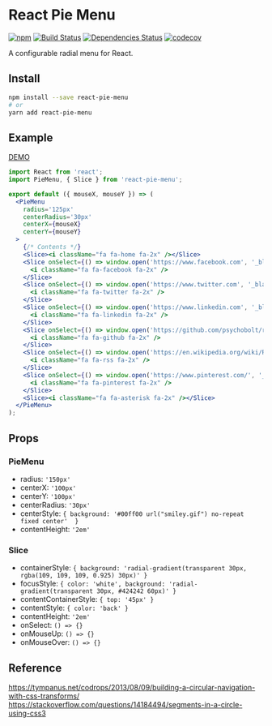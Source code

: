# React Pie Menu

[![npm](https://img.shields.io/npm/v/react-pie-menu.svg)](https://www.npmjs.com/package/react-pie-menu)
[![Build Status](https://travis-ci.org/psychobolt/react-pie-menu.svg?branch=master)](https://travis-ci.org/psychobolt/react-pie-menu)
[![Dependencies Status](https://david-dm.org/psychobolt/react-pie-menu.svg)](https://david-dm.org/psychobolt/react-pie-menu)
[![codecov](https://codecov.io/gh/psychobolt/react-pie-menu/branch/master/graph/badge.svg)](https://codecov.io/gh/psychobolt/react-pie-menu)

A configurable radial menu for React.

## Install

```sh
npm install --save react-pie-menu
# or
yarn add react-pie-menu
```
## Example

[DEMO](https://psychobolt.github.io/react-pie-menu/)

```jsx
import React from 'react';
import PieMenu, { Slice } from 'react-pie-menu';

export default ({ mouseX, mouseY }) => (
  <PieMenu 
    radius='125px' 
    centerRadius='30px'
    centerX={mouseX}
    centerY={mouseY}
  >
    {/* Contents */}
    <Slice><i className="fa fa-home fa-2x" /></Slice>
    <Slice onSelect={() => window.open('https://www.facebook.com', '_blank')}>
      <i className="fa fa-facebook fa-2x" />
    </Slice>
    <Slice onSelect={() => window.open('https://www.twitter.com', '_blank')}>
      <i className="fa fa-twitter fa-2x" />
    </Slice>
    <Slice onSelect={() => window.open('https://www.linkedin.com', '_blank')}>
      <i className="fa fa-linkedin fa-2x" />
    </Slice>
    <Slice onSelect={() => window.open('https://github.com/psychobolt/react-pie-menu', '_blank')}>
      <i className="fa fa-github fa-2x" />
    </Slice>
    <Slice onSelect={() => window.open('https://en.wikipedia.org/wiki/RSS', '_blank')}>
      <i className="fa fa-rss fa-2x" />
    </Slice>
    <Slice onSelect={() => window.open('https://www.pinterest.com/', '_blank')}>
      <i className="fa fa-pinterest fa-2x" />
    </Slice>
    <Slice><i className="fa fa-asterisk fa-2x" /></Slice>
  </PieMenu>
);
```

## Props

### PieMenu

- radius: ```'150px'```
- centerX: ```'100px'```
- centerY: ```'100px'```
- centerRadius: ```'30px'```
- centerStyle: ```{ background: '#00ff00 url("smiley.gif") no-repeat fixed center'  }```
- contentHeight: ```'2em'```

### Slice

- containerStyle: ```{ background: 'radial-gradient(transparent 30px, rgba(109, 109, 109, 0.925) 30px)' }```
- focusStyle: ```{ color: 'white', background: 'radial-gradient(transparent 30px, #424242 60px)' }```
- contentContainerStyle: ```{ top: '45px' }```
- contentStyle: ```{ color: 'back' }```
- contentHeight: ```'2em'```
- onSelect: ```() => {}```
- onMouseUp: ```() => {}```
- onMouseOver: ```() => {}```


## Reference

https://tympanus.net/codrops/2013/08/09/building-a-circular-navigation-with-css-transforms/
https://stackoverflow.com/questions/14184494/segments-in-a-circle-using-css3
